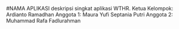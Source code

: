 #NAMA APLIKASI
deskripsi singkat aplikasi
WTHR.
Ketua Kelompok: Ardianto Ramadhan
Anggota 1: Maura Yufi Septania Putri
Anggota 2: Muhammad Rafa Fadlurahman

